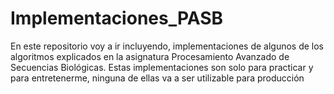 # Implementaciones_PASB
En este repositorio voy a ir incluyendo, implementaciones de algunos de los algoritmos explicados en la asignatura Procesamiento Avanzado de Secuencias Biológicas. Estas implementaciones son solo para practicar y para entretenerme, ninguna de ellas va a ser utilizable para producción
